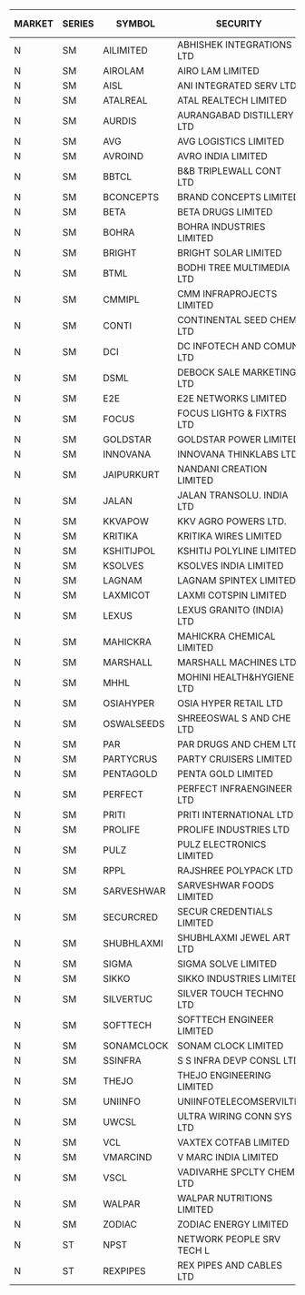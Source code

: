 


| MARKET | SERIES | SYMBOL | SECURITY | PREV CL PR | OPEN PRICE | HIGH PRICE | LOW PRICE | CLOSE PRICE | NET TRDVAL | NET TRDQTY | CORP IND | HI 52 WK | LO 52 WK |
| ----- | ----- | ----- | ----- | ----- | ----- | ----- | ----- | ----- | ----- | ----- | ----- | ----- | ----- |
| N | SM | AILIMITED | ABHISHEK INTEGRATIONS LTD | 25.15 | 26.40 | 26.40 | 26.40 | 26.40 | 79200.00 | 3000 |  | 38.60 | 19.00 |
| N | SM | AIROLAM | AIRO LAM LIMITED | 52.90 | 50.00 | 51.10 | 50.00 | 50.10 | 1060800.00 | 21000 |  | 59.00 | 19.25 |
| N | SM | AISL | ANI INTEGRATED SERV LTD. | 49.40 | 46.00 | 47.95 | 43.00 | 43.00 | 1388280.00 | 30000 |  | 55.40 | 18.10 |
| N | SM | ATALREAL | ATAL REALTECH LIMITED | 91.10 | 93.95 | 95.25 | 90.00 | 92.50 | 7365760.00 | 80000 |  | 100.80 | 30.95 |
| N | SM | AURDIS | AURANGABAD DISTILLERY LTD | 40.40 | 42.40 | 42.40 | 42.40 | 42.40 | 84800.00 | 2000 |  | 47.70 | 25.80 |
| N | SM | AVG | AVG LOGISTICS LIMITED | 76.95 | 73.50 | 75.00 | 73.50 | 75.00 | 268200.00 | 3600 |  | 83.00 | 40.65 |
| N | SM | AVROIND | AVRO INDIA LIMITED | 84.95 | 84.95 | 84.95 | 83.00 | 83.10 | 668200.00 | 8000 |  | 84.95 | 35.00 |
| N | SM | BBTCL | B&B TRIPLEWALL CONT LTD | 90.95 | 91.00 | 91.00 | 88.50 | 88.50 | 1078500.00 | 12000 |  | 99.30 | 27.20 |
| N | SM | BCONCEPTS | BRAND CONCEPTS LIMITED | 29.95 | 29.20 | 31.40 | 28.65 | 28.65 | 1546500.00 | 51000 |  | 32.90 | 14.05 |
| N | SM | BETA | BETA DRUGS LIMITED | 355.05 | 360.30 | 360.30 | 350.00 | 350.00 | 2824680.00 | 8000 |  | 404.80 | 75.20 |
| N | SM | BOHRA | BOHRA INDUSTRIES LIMITED | 3.60 | 3.60 | 3.60 | 3.60 | 3.60 | 7200.00 | 2000 |  | 7.25 | .95 |
| N | SM | BRIGHT | BRIGHT SOLAR LIMITED | 5.10 | 5.25 | 5.25 | 5.05 | 5.20 | 496650.00 | 96000 |  | 15.55 | 4.75 |
| N | SM | BTML | BODHI TREE MULTIMEDIA LTD | 68.00 | 68.05 | 68.05 | 68.05 | 68.05 | 326640.00 | 4800 |  | 96.00 | 64.05 |
| N | SM | CMMIPL | CMM INFRAPROJECTS LIMITED | 17.40 | 16.55 | 16.55 | 16.55 | 16.55 | 49650.00 | 3000 |  | 21.05 | 2.25 |
| N | SM | CONTI | CONTINENTAL SEED CHEM LTD | 5.80 | 5.80 | 6.05 | 5.80 | 6.05 | 59660.70 | 9999 |  | 14.60 | 5.20 |
| N | SM | DCI | DC INFOTECH AND COMUN LTD | 57.75 | 57.75 | 60.05 | 57.75 | 59.55 | 1237650.00 | 21000 |  | 60.05 | 40.00 |
| N | SM | DSML | DEBOCK SALE MARKETING LTD | 17.50 | 17.30 | 17.80 | 17.00 | 17.50 | 2608800.00 | 150000 |  | 21.95 | 5.75 |
| N | SM | E2E | E2E NETWORKS LIMITED | 47.00 | 48.00 | 48.00 | 45.00 | 46.00 | 732500.00 | 16000 |  | 61.30 | 23.85 |
| N | SM | FOCUS | FOCUS LIGHTG & FIXTRS LTD | 62.85 | 65.00 | 65.95 | 64.30 | 65.95 | 2163150.00 | 33000 |  | 65.95 | 18.05 |
| N | SM | GOLDSTAR | GOLDSTAR POWER LIMITED | 20.00 | 20.95 | 20.95 | 20.85 | 20.85 | 250800.00 | 12000 |  | 24.05 | 19.70 |
| N | SM | INNOVANA | INNOVANA THINKLABS LTD. | 170.65 | 162.15 | 162.15 | 162.15 | 162.15 | 13944900.00 | 86000 |  | 210.95 | 70.25 |
| N | SM | JAIPURKURT | NANDANI CREATION LIMITED | 49.80 | 52.25 | 52.25 | 52.25 | 52.25 | 1306250.00 | 25000 |  | 52.25 | 7.65 |
| N | SM | JALAN | JALAN TRANSOLU. INDIA LTD | 8.55 | 8.95 | 8.95 | 8.95 | 8.95 | 26850.00 | 3000 |  | 8.95 | 2.75 |
| N | SM | KKVAPOW | KKV AGRO POWERS LTD. | 922.45 | 968.55 | 968.55 | 968.55 | 968.55 | 242137.50 | 250 |  | 968.55 | 335.00 |
| N | SM | KRITIKA | KRITIKA WIRES LIMITED | 33.00 | 32.00 | 32.00 | 32.00 | 32.00 | 128000.00 | 4000 |  | 38.50 | 31.00 |
| N | SM | KSHITIJPOL | KSHITIJ POLYLINE LIMITED | 42.00 | 33.05 | 33.05 | 33.05 | 33.05 | 154211.30 | 4666 | XB | 42.65 | 19.85 |
| N | SM | KSOLVES | KSOLVES INDIA LIMITED | 628.75 | 654.70 | 660.00 | 630.00 | 655.70 | 9825360.00 | 15200 |  | 1718.20 | 113.00 |
| N | SM | LAGNAM | LAGNAM SPINTEX LIMITED | 40.50 | 41.95 | 42.35 | 41.95 | 41.95 | 757650.00 | 18000 |  | 49.25 | 6.60 |
| N | SM | LAXMICOT | LAXMI COTSPIN LIMITED | 26.70 | 25.60 | 27.00 | 25.40 | 25.60 | 2806200.00 | 108000 |  | 36.55 | 7.50 |
| N | SM | LEXUS | LEXUS GRANITO (INDIA) LTD | 12.15 | 12.70 | 12.75 | 11.55 | 12.75 | 177200.00 | 14000 |  | 22.50 | 7.20 |
| N | SM | MAHICKRA | MAHICKRA CHEMICAL LIMITED | 80.50 | 80.50 | 82.55 | 80.50 | 82.00 | 735750.00 | 9000 |  | 95.00 | 70.05 |
| N | SM | MARSHALL | MARSHALL MACHINES LTD | 37.20 | 34.30 | 36.45 | 33.50 | 34.95 | 2188500.00 | 63000 |  | 43.15 | 6.70 |
| N | SM | MHHL | MOHINI HEALTH&HYGIENE LTD | 24.95 | 24.20 | 24.20 | 24.00 | 24.00 | 217050.00 | 9000 |  | 39.50 | 15.35 |
| N | SM | OSIAHYPER | OSIA HYPER RETAIL LTD | 200.00 | 196.00 | 196.00 | 196.00 | 196.00 | 78400.00 | 400 |  | 238.00 | 117.00 |
| N | SM | OSWALSEEDS | SHREEOSWAL S AND CHE LTD | 41.60 | 39.55 | 41.60 | 39.55 | 41.60 | 641000.00 | 16000 |  | 50.45 | 28.00 |
| N | SM | PAR | PAR DRUGS AND CHEM LTD | 107.10 | 107.10 | 107.70 | 107.00 | 107.65 | 858900.00 | 8000 |  | 139.05 | 44.85 |
| N | SM | PARTYCRUS | PARTY CRUISERS LIMITED | 17.50 | 17.15 | 17.15 | 17.05 | 17.05 | 68400.00 | 4000 |  | 39.90 | 16.50 |
| N | SM | PENTAGOLD | PENTA GOLD LIMITED | 72.50 | 68.90 | 73.50 | 68.90 | 73.50 | 2735700.00 | 39000 |  | 115.00 | 15.60 |
| N | SM | PERFECT | PERFECT INFRAENGINEER LTD | 10.80 | 11.00 | 11.00 | 11.00 | 11.00 | 66000.00 | 6000 |  | 12.55 | 8.25 |
| N | SM | PRITI | PRITI INTERNATIONAL LTD | 170.50 | 162.00 | 179.00 | 162.00 | 179.00 | 5808080.00 | 33600 |  | 198.00 | 66.80 |
| N | SM | PROLIFE | PROLIFE INDUSTRIES LTD | 89.00 | 87.25 | 87.40 | 87.25 | 87.40 | 523950.00 | 6000 |  | 117.00 | 33.25 |
| N | SM | PULZ | PULZ ELECTRONICS LIMITED | 14.50 | 13.80 | 13.80 | 13.80 | 13.80 | 55200.00 | 4000 |  | 20.90 | 9.75 |
| N | SM | RPPL | RAJSHREE POLYPACK LTD | 170.10 | 172.00 | 172.00 | 167.00 | 169.50 | 2031950.00 | 12000 |  | 200.00 | 69.65 |
| N | SM | SARVESHWAR | SARVESHWAR FOODS LIMITED | 20.10 | 19.70 | 20.00 | 19.70 | 20.00 | 95520.00 | 4800 |  | 37.85 | 9.60 |
| N | SM | SECURCRED | SECUR CREDENTIALS LIMITED | 30.05 | 30.05 | 30.05 | 30.05 | 30.05 | 18030.00 | 600 |  | 35.00 | 12.00 |
| N | SM | SHUBHLAXMI | SHUBHLAXMI JEWEL ART LTD | 11.55 | 11.55 | 12.10 | 11.20 | 12.10 | 81500.00 | 7000 |  | 29.90 | 11.20 |
| N | SM | SIGMA | SIGMA SOLVE LIMITED | 237.50 | 225.65 | 226.00 | 225.65 | 226.00 | 1354950.00 | 6000 |  | 254.65 | 33.80 |
| N | SM | SIKKO | SIKKO INDUSTRIES LIMITED | 29.80 | 31.20 | 31.20 | 31.20 | 31.20 | 249600.00 | 8000 |  | 33.80 | 11.60 |
| N | SM | SILVERTUC | SILVER TOUCH TECHNO LTD | 125.45 | 126.00 | 127.05 | 126.00 | 127.05 | 1902600.00 | 15000 |  | 145.00 | 72.00 |
| N | SM | SOFTTECH | SOFTTECH ENGINEER LIMITED | 118.55 | 116.50 | 116.50 | 116.00 | 116.00 | 1116160.00 | 9600 |  | 133.40 | 51.80 |
| N | SM | SONAMCLOCK | SONAM CLOCK LIMITED | 58.70 | 59.00 | 61.00 | 59.00 | 61.00 | 540000.00 | 9000 |  | 66.00 | 39.00 |
| N | SM | SSINFRA | S S INFRA DEVP CONSL LTD | 9.75 | 9.75 | 9.75 | 9.75 | 9.75 | 87750.00 | 9000 |  | 10.20 | 5.65 |
| N | SM | THEJO | THEJO ENGINEERING LIMITED | 2580.00 | 2550.00 | 2550.00 | 2500.00 | 2500.00 | 1005100.00 | 400 |  | 2999.95 | 550.10 |
| N | SM | UNIINFO | UNIINFOTELECOMSERVILTD | 25.20 | 25.20 | 25.20 | 25.20 | 25.20 | 50400.00 | 2000 |  | 27.45 | 7.85 |
| N | SM | UWCSL | ULTRA WIRING CONN SYS LTD | 25.30 | 26.55 | 26.55 | 26.55 | 26.55 | 106200.00 | 4000 |  | 30.75 | 22.65 |
| N | SM | VCL | VAXTEX COTFAB LIMITED | 49.75 | 50.45 | 50.45 | 50.45 | 50.45 | 302700.00 | 6000 |  | 51.35 | 17.00 |
| N | SM | VMARCIND | V MARC INDIA LIMITED | 33.80 | 35.95 | 36.10 | 34.50 | 34.75 | 633900.00 | 18000 |  | 45.00 | 25.35 |
| N | SM | VSCL | VADIVARHE SPCLTY CHEM LTD | 28.70 | 30.10 | 30.10 | 29.25 | 29.25 | 265950.00 | 9000 |  | 30.10 | 7.35 |
| N | SM | WALPAR | WALPAR NUTRITIONS LIMITED | 37.90 | 39.50 | 39.75 | 39.50 | 39.75 | 237500.00 | 6000 |  | 51.50 | 32.50 |
| N | SM | ZODIAC | ZODIAC ENERGY LIMITED | 18.50 | 19.40 | 19.40 | 19.40 | 19.40 | 155200.00 | 8000 |  | 23.75 | 11.50 |
| N | ST | NPST | NETWORK PEOPLE SRV TECH L | 77.45 | 79.00 | 79.00 | 74.05 | 76.00 | 1579520.00 | 20800 |  | 83.95 | 72.40 |
| N | ST | REXPIPES | REX PIPES AND CABLES LTD | 27.00 | 26.80 | 27.45 | 26.65 | 26.70 | 1391800.00 | 52000 |  | 28.00 | 25.50 |



